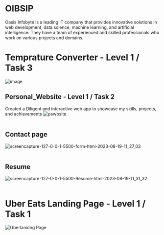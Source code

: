 # OIBSIP
Oasis Infobyte is a leading IT company that provides innovative solutions in web development, data science, machine learning, and artificial intelligence. They have a team of experienced and skilled professionals who work on various projects and domains.

# Temprature Converter - Level 1 / Task 3
![image](https://github.com/Nandareddy7/OIBSIP/assets/110484284/c974a37f-6312-4a40-8e56-0689badd6be4)

## Personal_Website - Level 1 / Task 2
Created a Diligent and interactive web app to showcase my skills, projects, and achievements
![pswbsite](https://github.com/Nandareddy7/Personal_Website/assets/110484284/fa3937d5-7794-4d0b-928e-4f30b2c5b4c1)
<br />
<br />
## Contact page
![screencapture-127-0-0-1-5500-form-html-2023-08-19-11_27_03](https://github.com/Nandareddy7/Personal_Website/assets/110484284/0f8e19c2-9821-4da8-8ea6-b63d01b8ce7b)
<br />
<br />
## Resume
![screencapture-127-0-0-1-5500-Resume-html-2023-08-19-11_31_32](https://github.com/Nandareddy7/Personal_Website/assets/110484284/fe602960-d766-4283-872e-fca1bb876f99)
<br />
<br />
# Uber Eats Landing Page - Level 1 / Task 1
![Uberlanidng Page](https://github.com/Nandareddy7/OIBSIP/assets/110484284/05ad8080-d9c6-42d7-91c8-edab0ff6b7d7)


